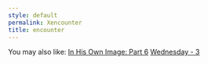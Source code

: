 ```yaml
---
style: default
permalink: Xencounter
title: encounter
---
```

You may also like:
[In His Own Image: Part 6](http://scp-wiki.net/in-his-own-image-part-6)
[Wednesday - 3](http://scp-wiki.net/wednesday-3)